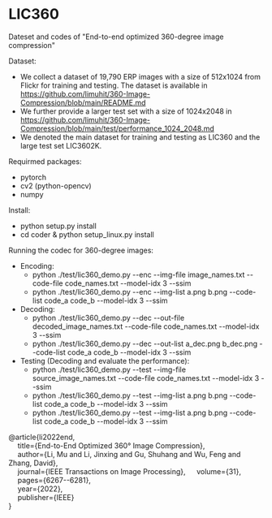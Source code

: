 # LIC360
Dateset and codes of "End-to-end optimized 360-degree image compression"

Dataset:
- We collect a dataset of 19,790 ERP images with a size of 512x1024 from Flickr for training and testing. The dataset is available in 
https://github.com/limuhit/360-Image-Compression/blob/main/README.md
- We further provide a larger test set with a size of 1024x2048 in https://github.com/limuhit/360-Image-Compression/blob/main/test/performance_1024_2048.md
- We denoted the main dataset for training and testing as LIC360 and the large test set LIC3602K.

Requirmed packages:
- pytorch
- cv2 (python-opencv)
- numpy 
 
Install:
* python setup.py install
* cd coder & python setup_linux.py install
	
Running the codec for 360-degree images:
* Encoding:
 	* python ./test/lic360_demo.py --enc --img-file image_names.txt --code-file code_names.txt --model-idx 3 --ssim
 	* python ./test/lic360_demo.py --enc --img-list a.png b.png --code-list code_a code_b --model-idx 3 --ssim
* Decoding:
 	* python ./test/lic360_demo.py --dec --out-file decoded_image_names.txt --code-file code_names.txt --model-idx 3 --ssim
 	* python ./test/lic360_demo.py --dec --out-list a_dec.png b_dec.png --code-list code_a code_b --model-idx 3 --ssim
* Testing (Decoding and evaluate the performance):
 	* python ./test/lic360_demo.py --test --img-file source_image_names.txt --code-file code_names.txt --model-idx 3 --ssim
 	* python ./test/lic360_demo.py --test --img-list a.png b.png --code-list code_a code_b --model-idx 3 --ssim
 	* python ./test/lic360_demo.py --test --img-list a.png b.png --code-list code_a code_b --model-idx 3 --ssim

@article{li2022end,  
&emsp; title={End-to-End Optimized 360° Image Compression},    
&emsp;  author={Li, Mu and Li, Jinxing and Gu, Shuhang and Wu, Feng and Zhang, David},    
&emsp;  journal={IEEE Transactions on Image Processing},
&emsp;  volume={31},  
&emsp;  pages={6267--6281},  
&emsp;  year={2022},  
&emsp;  publisher={IEEE}  
}
